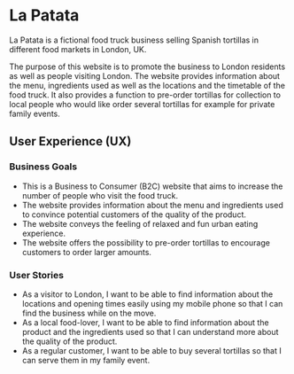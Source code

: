 # La Patata

La Patata is a fictional food truck business selling Spanish tortillas in different food markets in London, UK.

The purpose of this website is to promote the business to London residents as well as people visiting London. The website provides information about the menu, ingredients used as well as the locations and the timetable of the food truck. It also provides a function to pre-order tortillas for collection to local people who would like order several tortillas for example for private family events.

## User Experience (UX)

### Business Goals

* This is a Business to Consumer (B2C) website that aims to increase the number of people who visit the food truck.
* The website provides information about the menu and ingredients used to convince potential customers of the quality of the product.
* The website conveys the feeling of relaxed and fun urban eating experience.
* The website offers the possibility to pre-order tortillas to encourage customers to order larger amounts.

### User Stories

* As a visitor to London, I want to be able to find information about the locations and opening times easily using my mobile phone so that I can find the business while on the move.
* As a local food-lover, I want to be able to find information about the product and the ingredients used so that I can understand more about the quality of the product.
* As a regular customer, I want to be able to buy several tortillas so that I can serve them in my family event.